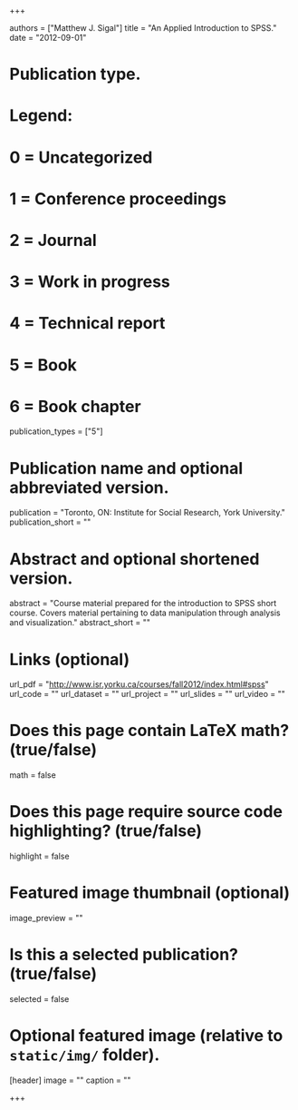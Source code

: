 +++

authors = ["Matthew J. Sigal"]
title = "An Applied Introduction to SPSS."
date = "2012-09-01"

# Publication type.
# Legend:
# 0 = Uncategorized
# 1 = Conference proceedings
# 2 = Journal
# 3 = Work in progress
# 4 = Technical report
# 5 = Book
# 6 = Book chapter
publication_types = ["5"]

# Publication name and optional abbreviated version.
publication = "Toronto, ON: Institute for Social Research, York University."
publication_short = ""

# Abstract and optional shortened version.
abstract = "Course material prepared for the introduction to SPSS short course. Covers material pertaining to data manipulation through analysis and visualization."
abstract_short = ""

# Links (optional)
url_pdf = "http://www.isr.yorku.ca/courses/fall2012/index.html#spss"
url_code = ""
url_dataset = ""
url_project = ""
url_slides = ""
url_video = ""

# Does this page contain LaTeX math? (true/false)
math = false

# Does this page require source code highlighting? (true/false)
highlight = false

# Featured image thumbnail (optional)
image_preview = ""

# Is this a selected publication? (true/false)
selected = false

# Optional featured image (relative to `static/img/` folder).
[header]
image = ""
caption = ""

+++
